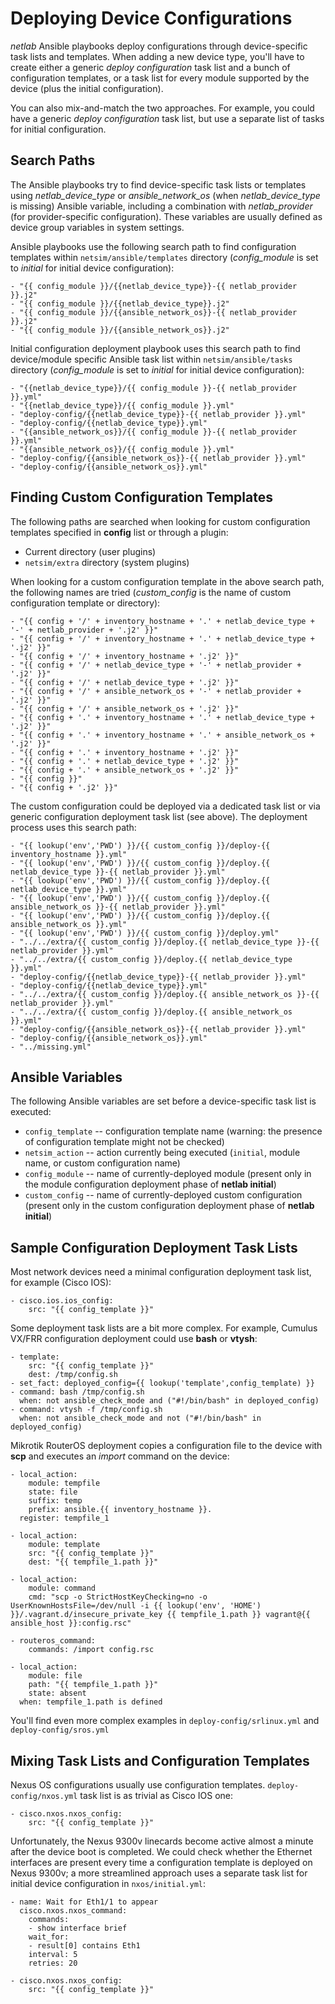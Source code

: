 # Deploying Device Configurations

*netlab* Ansible playbooks deploy configurations through device-specific task lists and templates. When adding a new device type, you'll have to create either a generic _deploy configuration_ task list and a bunch of configuration templates, or a task list for every module supported by the device (plus the initial configuration).

You can also mix-and-match the two approaches. For example, you could have a generic *deploy configuration* task list, but use a separate list of tasks for initial configuration.

## Search Paths

The Ansible playbooks try to find device-specific task lists or templates using *netlab_device_type* or *ansible_network_os* (when *netlab_device_type* is missing) Ansible variable, including a combination with *netlab_provider* (for provider-specific configuration). These variables are usually defined as device group variables in system settings.

Ansible playbooks use the following search path to find configuration templates within `netsim/ansible/templates` directory (*config_module* is set to *initial* for initial device configuration):

```
- "{{ config_module }}/{{netlab_device_type}}-{{ netlab_provider }}.j2"
- "{{ config_module }}/{{netlab_device_type}}.j2"
- "{{ config_module }}/{{ansible_network_os}}-{{ netlab_provider }}.j2"
- "{{ config_module }}/{{ansible_network_os}}.j2"
```

Initial configuration deployment playbook uses this search path to find device/module specific Ansible task list within `netsim/ansible/tasks` directory (*config_module* is set to *initial* for initial device configuration):

```
- "{{netlab_device_type}}/{{ config_module }}-{{ netlab_provider }}.yml"
- "{{netlab_device_type}}/{{ config_module }}.yml"
- "deploy-config/{{netlab_device_type}}-{{ netlab_provider }}.yml"
- "deploy-config/{{netlab_device_type}}.yml"
- "{{ansible_network_os}}/{{ config_module }}-{{ netlab_provider }}.yml"
- "{{ansible_network_os}}/{{ config_module }}.yml"
- "deploy-config/{{ansible_network_os}}-{{ netlab_provider }}.yml"
- "deploy-config/{{ansible_network_os}}.yml"
```

## Finding Custom Configuration Templates

The following paths are searched when looking for custom configuration templates specified in **config** list or through a plugin:

* Current directory (user plugins)
* `netsim/extra` directory (system plugins)

When looking for a custom configuration template in the above search path, the following names are tried (*custom_config* is the name of custom configuration template or directory):

```
- "{{ config + '/' + inventory_hostname + '.' + netlab_device_type + '-' + netlab_provider + '.j2' }}"
- "{{ config + '/' + inventory_hostname + '.' + netlab_device_type + '.j2' }}"
- "{{ config + '/' + inventory_hostname + '.j2' }}"
- "{{ config + '/' + netlab_device_type + '-' + netlab_provider + '.j2' }}"
- "{{ config + '/' + netlab_device_type + '.j2' }}"
- "{{ config + '/' + ansible_network_os + '-' + netlab_provider + '.j2' }}"
- "{{ config + '/' + ansible_network_os + '.j2' }}"
- "{{ config + '.' + inventory_hostname + '.' + netlab_device_type + '.j2' }}"
- "{{ config + '.' + inventory_hostname + '.' + ansible_network_os + '.j2' }}"
- "{{ config + '.' + inventory_hostname + '.j2' }}"
- "{{ config + '.' + netlab_device_type + '.j2' }}"
- "{{ config + '.' + ansible_network_os + '.j2' }}"
- "{{ config }}"
- "{{ config + '.j2' }}"
```

The custom configuration could be deployed via a dedicated task list or via generic configuration deployment task list (see above). The deployment process uses this search path:

```
- "{{ lookup('env','PWD') }}/{{ custom_config }}/deploy-{{ inventory_hostname }}.yml"
- "{{ lookup('env','PWD') }}/{{ custom_config }}/deploy.{{ netlab_device_type }}-{{ netlab_provider }}.yml"
- "{{ lookup('env','PWD') }}/{{ custom_config }}/deploy.{{ netlab_device_type }}.yml"
- "{{ lookup('env','PWD') }}/{{ custom_config }}/deploy.{{ ansible_network_os }}-{{ netlab_provider }}.yml"
- "{{ lookup('env','PWD') }}/{{ custom_config }}/deploy.{{ ansible_network_os }}.yml"
- "{{ lookup('env','PWD') }}/{{ custom_config }}/deploy.yml"
- "../../extra/{{ custom_config }}/deploy.{{ netlab_device_type }}-{{ netlab_provider }}.yml"
- "../../extra/{{ custom_config }}/deploy.{{ netlab_device_type }}.yml"
- "deploy-config/{{netlab_device_type}}-{{ netlab_provider }}.yml"
- "deploy-config/{{netlab_device_type}}.yml"
- "../../extra/{{ custom_config }}/deploy.{{ ansible_network_os }}-{{ netlab_provider }}.yml"
- "../../extra/{{ custom_config }}/deploy.{{ ansible_network_os }}.yml"
- "deploy-config/{{ansible_network_os}}-{{ netlab_provider }}.yml"
- "deploy-config/{{ansible_network_os}}.yml"
- "../missing.yml"
```

## Ansible Variables

The following Ansible variables are set before a device-specific task list is executed:

* `config_template` -- configuration template name (warning: the presence of configuration template might not be checked)
* `netsim_action` -- action currently being executed (`initial`,  module name, or custom configuration name)
* `config_module` -- name of currently-deployed module (present only in the module configuration deployment phase of **netlab initial**)
* `custom_config` -- name of currently-deployed custom configuration (present only in the custom configuration deployment phase of **netlab initial**)

## Sample Configuration Deployment Task Lists

Most network devices need a minimal configuration deployment task list, for example (Cisco IOS):

```
- cisco.ios.ios_config:
    src: "{{ config_template }}"
```

Some deployment task lists are a bit more complex. For example, Cumulus VX/FRR configuration deployment could use **bash** or **vtysh**:

```
- template:
    src: "{{ config_template }}"
    dest: /tmp/config.sh
- set_fact: deployed_config={{ lookup('template',config_template) }}
- command: bash /tmp/config.sh
  when: not ansible_check_mode and ("#!/bin/bash" in deployed_config)
- command: vtysh -f /tmp/config.sh
  when: not ansible_check_mode and not ("#!/bin/bash" in deployed_config)
```

Mikrotik RouterOS deployment copies a configuration file to the device with **scp** and executes an *import* command on the device:

```
- local_action:
    module: tempfile
    state: file
    suffix: temp
    prefix: ansible.{{ inventory_hostname }}.
  register: tempfile_1

- local_action:
    module: template
    src: "{{ config_template }}"
    dest: "{{ tempfile_1.path }}"

- local_action:
    module: command
    cmd: "scp -o StrictHostKeyChecking=no -o UserKnownHostsFile=/dev/null -i {{ lookup('env', 'HOME') }}/.vagrant.d/insecure_private_key {{ tempfile_1.path }} vagrant@{{ ansible_host }}:config.rsc"

- routeros_command:
    commands: /import config.rsc

- local_action:
    module: file
    path: "{{ tempfile_1.path }}"
    state: absent
  when: tempfile_1.path is defined
```

You'll find even more complex examples in `deploy-config/srlinux.yml` and `deploy-config/sros.yml`

## Mixing Task Lists and Configuration Templates

Nexus OS configurations usually use configuration templates. `deploy-config/nxos.yml` task list is as trivial as Cisco IOS one:

```
- cisco.nxos.nxos_config:
    src: "{{ config_template }}"
```

Unfortunately, the Nexus 9300v linecards become active almost a minute after the device boot is completed. We could check whether the Ethernet interfaces are present every time a configuration template is deployed on Nexus 9300v; a more streamlined approach uses a separate task list for initial device configuration in `nxos/initial.yml`:

```
- name: Wait for Eth1/1 to appear
  cisco.nxos.nxos_command:
    commands:
    - show interface brief
    wait_for:
    - result[0] contains Eth1
    interval: 5
    retries: 20

- cisco.nxos.nxos_config:
    src: "{{ config_template }}"
```
